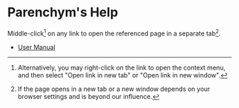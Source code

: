 Parenchym's Help
================

Middle-click[^click] on any link to open the referenced page in a separate tab[^tab].


- [User Manual](/help/@@userman)


[^click]:
    Alternatively, you may right-click on the link to open the context menu,
    and then select "Open link in new tab" or "Open link in new window".

[^tab]:
    If the page opens in a new tab or a new window depends on your browser
    settings and is beyond our influence.
